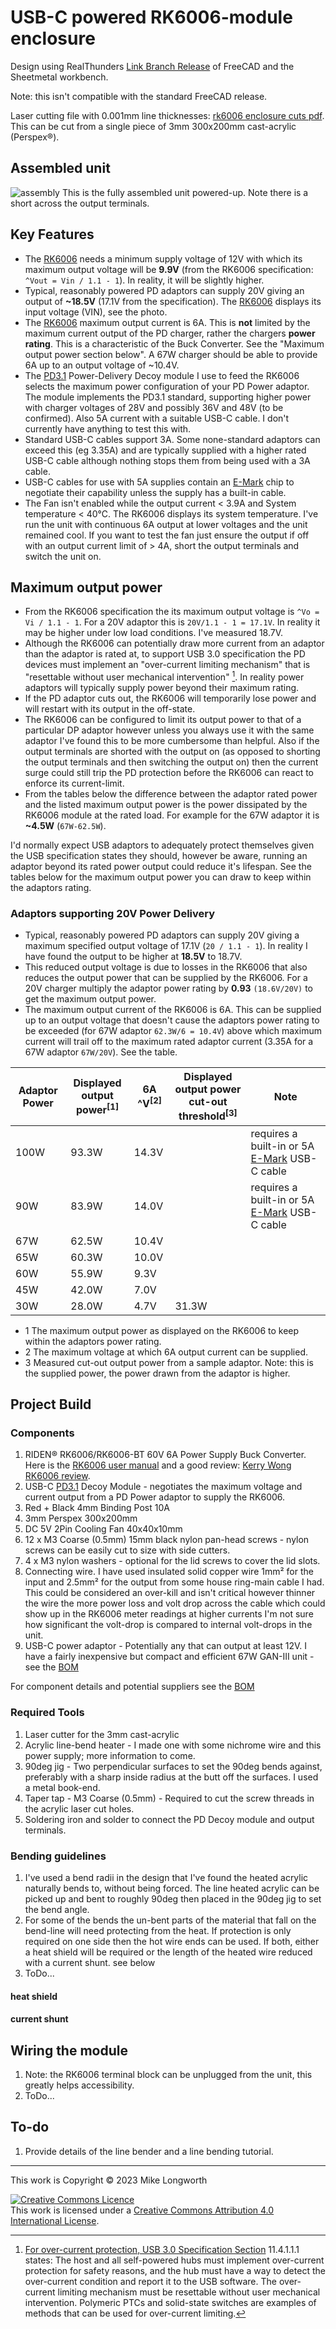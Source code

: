 # USB-C powered RK6006-module enclosure

Design using RealThunders [Link Branch Release] of FreeCAD and the Sheetmetal workbench.

Note: this isn't compatible with the standard FreeCAD release.

Laser cutting file with 0.001mm line thicknesses: [rk6006 enclosure cuts pdf]. This can be cut from a single piece of 3mm 300x200mm cast-acrylic (Perspex®).

## Assembled unit

![assembly](usb-powered-psu.jpg "Assembled unit")
This is the fully assembled unit powered-up. Note there is a short across the output terminals.

<!--
This doesn't render because of 0.001mm line thicknesses.
It also doesn't render as generated direct from FreeCAD export because of 100% line stroke thickness.
I haven't found a way to render PDF inline.
<img src="rk6006-enclosure-cuts.svg" width="600" title="rk6006 enclosure cuts">
-->

## Key Features

* The [RK6006] needs a minimum supply voltage of 12V with which its maximum output voltage will be **9.9V** (from the RK6006 specification: `^Vout = Vin / 1.1 - 1`). In reality, it will be slightly higher.
* Typical, reasonably powered PD adaptors can supply 20V giving an output of **~18.5V** (17.1V from the specification).
The [RK6006] displays its input voltage (VIN), see the photo.
* The [RK6006] maximum output current is 6A. This is **not** limited by the maximum current output of the PD charger, rather the chargers **power rating**. This is a characteristic of the Buck Converter. See the "Maximum output power section below". A 67W charger should be able to provide 6A up to an output voltage of ~10.4V.
* The [PD3.1] Power-Delivery Decoy module I use to feed the RK6006 selects the maximum power configuration of your PD Power adaptor. The module implements the PD3.1 standard, supporting higher power with charger voltages of 28V and possibly 36V and 48V (to be confirmed). Also 5A current with a suitable USB-C cable. I don't currently have anything to test this with.
* Standard USB-C cables support 3A. Some none-standard adaptors can exceed this (eg 3.35A) and are typically supplied with a higher rated USB-C cable although nothing stops them from being used with a 3A cable.
* USB-C cables for use with 5A supplies contain an [E-Mark] chip to negotiate their capability unless the supply has a built-in cable.
* The Fan isn't enabled while the output current < 3.9A and System temperature < 40℃. The RK6006 displays its system temperature. I've run the unit with continuous 6A output at lower voltages and the unit remained cool. If you want to test the fan just ensure the output if off with an output current limit of > 4A, short the output terminals and switch the unit on.

## Maximum output power

* From the RK6006 specification the its maximum output voltage is `^Vo = Vi / 1.1 - 1`. For a 20V adaptor this is `20V/1.1 - 1 = 17.1V`. In reality it may be higher under low load conditions. I've measured 18.7V.
* Although the RK6006 can potentially draw more current from an adaptor than the adaptor is rated at, to support USB 3.0 specification the PD devices must implement an "over-current limiting mechanism" that is "resettable without user mechanical intervention" [^over-current-protection]. In reality power adaptors will typically supply power beyond their maximum rating.
* If the PD adaptor cuts out, the RK6006 will temporarily lose power and will restart with its output in the off-state.
* The RK6006 can be configured to limit its output power to that of a particular DP adaptor however unless you always use it with the same adaptor I've found this to be more cumbersome than helpful. Also if the output terminals are shorted with the output on (as opposed to shorting the output terminals and then switching the output on) then the current surge could still trip the PD protection before the RK6006 can react to enforce its current-limit.
* From the tables below the difference between the adaptor rated power and the listed maximum output power is the power dissipated by the RK6006 module at the rated load. For example for the 67W adaptor it is **~4.5W** (`67W-62.5W`).

I'd normally expect USB adaptors to adequately protect themselves given the USB specification states they should, however be aware, running an adaptor beyond its rated power output could reduce it's lifespan. See the tables below for the maximum output power you can draw to keep within the adaptors rating.

[^over-current-protection]: [For over-current protection, USB 3.0 Specification Section]
11.4.1.1.1 states:
The host and all self-powered hubs must implement over-current protection for safety reasons, and the hub must have a way to detect the over-current condition and report it to the USB software.
The over-current limiting mechanism must be resettable without user mechanical intervention. Polymeric PTCs and solid-state switches are examples of methods that can be used for over-current limiting.

### Adaptors supporting 20V Power Delivery

* Typical, reasonably powered PD adaptors can supply 20V giving a maximum specified output voltage of 17.1V (`20 / 1.1 - 1`). In reality I have found the output to be higher at **18.5V** to 18.7V.
* This reduced output voltage is due to losses in the RK6006 that also reduces the output power that can be supplied by the RK6006. For a 20V charger multiply the adaptor power rating by **0.93** `(18.6V/20V)` to get the maximum output power.
* The maximum output current of the RK6006 is 6A. This can be supplied up to an output voltage that doesn't cause the adaptors power rating to be exceeded (for 67W adaptor `62.3W/6 = 10.4V`) above which maximum current will trail off to the maximum rated adaptor current (3.35A for a 67W adaptor `67W/20V`). See the table.

| Adaptor Power | Displayed </br> output power<sup>[1]</sup> | 6A ^V<sup>[2]</sup> | Displayed </br> output power </br> cut-out threshold<sup>[3]</sup> | Note
|---|---|---|---|---|
| 100W | 93.3W | 14.3V || requires a built-in or 5A [E-Mark] USB-C cable
| 90W | 83.9W | 14.0V || requires a built-in or 5A [E-Mark] USB-C cable
| 67W | 62.5W | 10.4V |
| 65W | 60.3W | 10.0V |
| 60W | 55.9W | 9.3V |
| 45W | 42.0W | 7.0V |
| 30W | 28.0W | 4.7V | 31.3W |

* 1 The maximum output power as displayed on the RK6006 to keep within the adaptors power rating.
* 2 The maximum voltage at which 6A output current can be supplied.
* 3 Measured cut-out output power from a sample adaptor. Note: this is the supplied power, the power drawn from the adaptor is higher.

## Project Build

### Components

1. RIDEN® RK6006/RK6006-BT 60V 6A Power Supply Buck Converter. Here is the [RK6006 user manual] and a good review: [Kerry Wong RK6006 review].
1. USB-C [PD3.1] Decoy Module - negotiates the maximum voltage and current output from a PD Power adaptor to supply the RK6006.
1. Red + Black 4mm Binding Post 10A
1. 3mm Perspex 300x200mm
1. DC 5V 2Pin Cooling Fan 40x40x10mm
1. 12 x M3 Coarse (0.5mm) 15mm black nylon pan-head screws - nylon screws can be easily cut to size with side cutters.
1. 4 x M3 nylon washers - optional for the lid screws to cover the lid slots.
1. Connecting wire. I have used insulated solid copper wire 1mm² for the input and 2.5mm² for the output from some house ring-main cable I had. This could be considered an over-kill and isn't critical however thinner the wire the more power loss and volt drop across the cable which could show up in the RK6006 meter readings at higher currents I'm not sure how significant the volt-drop is compared to internal volt-drops in the unit.
1. USB-C power adaptor - Potentially any that can output at least 12V. I have a fairly inexpensive but compact and efficient 67W GAN-III unit - see the [BOM]

For component details and potential suppliers see the [BOM]

### Required Tools

1. Laser cutter for the 3mm cast-acrylic
1. Acrylic line-bend heater - I made one with some nichrome wire and this power supply; more information to come.
1. 90deg jig - Two perpendicular surfaces to set the 90deg bends against, preferably with a sharp inside radius at the butt off the surfaces. I used a metal book-end.
1. Taper tap - M3 Coarse (0.5mm) - Required to cut the screw threads in the acrylic laser cut holes.
1. Soldering iron and solder to connect the PD Decoy module and output terminals.

### Bending guidelines

1. I've used a bend radii in the design that I've found the heated acrylic naturally bends to, without being forced. The line heated acrylic can be picked up and bent to roughly 90deg then placed in the 90deg jig to set the bend angle.
1. For some of the bends the un-bent parts of the material that fall on the bend-line will need protecting from the heat. If protection is only required on one side then the hot wire ends can be used. If both, either a heat shield will be required or the length of the heated wire reduced with a current shunt. see below
1. ToDo...

#### heat shield

#### current shunt

## Wiring the module

1. Note: the RK6006 terminal block can be unplugged from the unit, this greatly helps accessibility.
1. ToDo...

## To-do

 1. Provide details of the line bender and a line bending tutorial.

[RK6006]: https://www.aliexpress.com/item/1005005429587089.html
[Link Branch Release]: https://github.com/realthunder/FreeCAD/releases
[rk6006 enclosure cuts pdf]: rk6006-enclosure-cuts.pdf
[BOM]: https://docs.google.com/spreadsheets/d/1T6NbnWi5dBHlQWhf0BndDVR0SKQtk_TcdFyvAGypmZ0/edit?usp=sharing
[RK6006 user manual]: http://www.ruidengkeji.com/inst/RK6006.pdf
[PD3.1 USB-C Decoy module]: https://www.aliexpress.com/item/1005005881131564.html
[E-Mark]: https://satechi.net/blogs/identifying-usb-c-e-mark-cables
[PD3.1]: https://www.graniteriverlabs.com/en-us/technical-blog/usb-power-delivery-specification-3-1
[For over-current protection, USB 3.0 Specification Section]: https://www.littelfuse.com/~/media/electronics_technical/application_notes/usb/littelfuse_usb_3_0_circuit_protection_application_note.pdf 
[Kerry Wong RK6006 review]: https://youtu.be/FeJ0dfOLvTA

---

This work is Copyright © 2023 Mike Longworth

<a rel="license" href="http://creativecommons.org/licenses/by/4.0/"><img alt="Creative Commons Licence" style="border-width:0" src="https://i.creativecommons.org/l/by/4.0/88x31.png" /></a><br />This work is licensed under a <a rel="license" href="http://creativecommons.org/licenses/by/4.0/">Creative Commons Attribution 4.0 International License</a>.
